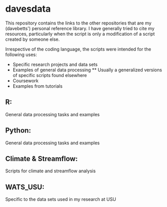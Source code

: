 # davesdata
This repository contains the links to the other repositories that are my (davebetts') personal reference library.  I have generally tried to cite my resources, particularly when the script is only a modification of a script created by someone else.

Irrespective of the coding language, the scripts were intended for the following uses:
* Specific research projects and data sets
* Examples of general data processing
** Usually a generalized versions of specific scripts found elsewhere
* Coursework
* Examples from tutorials
 
## R:
General data processing tasks and examples

## Python:
General data processing tasks and examples

## Climate & Streamflow:
Scripts for climate and streamflow analysis

## WATS_USU:
Specific to the data sets used in my research at USU
